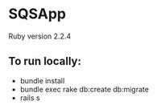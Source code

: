 # SQSApp

Ruby version
2.2.4

## To run locally:

* bundle install
* bundle exec rake db:create db:migrate
* rails s

